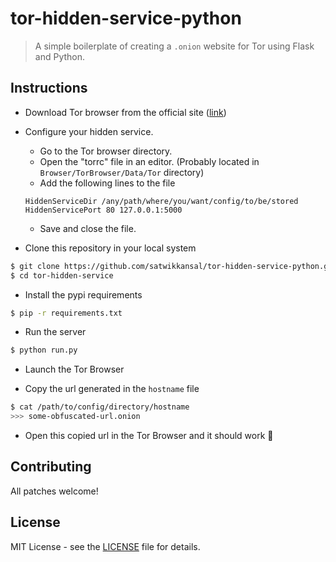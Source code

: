 # tor-hidden-service-python

> A simple boilerplate of creating a `.onion` website for Tor using Flask and Python.

## Instructions

- Download Tor browser from the official site ([link](https://www.torproject.org/download/download))

- Configure your hidden service.
    + Go to the Tor browser directory.
    + Open the "torrc" file in an editor. (Probably located in `Browser/TorBrowser/Data/Tor` directory)
    + Add the following lines to the file
    ```
    HiddenServiceDir /any/path/where/you/want/config/to/be/stored
    HiddenServicePort 80 127.0.0.1:5000
    ```
    + Save and close the file.

- Clone this repository in your local system
```sh
$ git clone https://github.com/satwikkansal/tor-hidden-service-python.git
$ cd tor-hidden-service
```

- Install the pypi requirements
```sh
$ pip -r requirements.txt
```

- Run the server
```sh
$ python run.py
```

- Launch the Tor Browser

- Copy the url generated in the `hostname` file
```sh
$ cat /path/to/config/directory/hostname
>>> some-obfuscated-url.onion
```

- Open this copied url in the Tor Browser and it should work :tada:

## Contributing

All patches welcome!

## License

MIT License - see the [LICENSE](https://github.com/satwikkansal/tor-hidden-service-python/blob/master/LICENSE) file for details.
